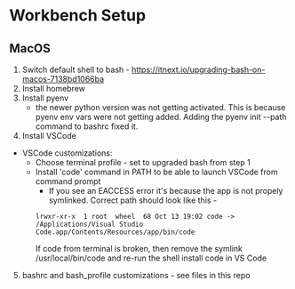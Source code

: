 # Workbench Setup

## MacOS
1. Switch default shell to bash - https://itnext.io/upgrading-bash-on-macos-7138bd1066ba
2. Install homebrew
3. Install pyenv
   - the newer python version was not getting activated. This is because pyenv env vars were not getting added. Adding the pyenv init --path command to bashrc fixed it.
4. Install VSCode
- VSCode customizations:
    - Choose terminal profile - set to upgraded bash from step 1
    - Install 'code' command in PATH to be able to launch VSCode from command prompt
        - If you see an EACCESS error it's because the app is not propely symlinked.
        Correct path should look like this - 
        ```
        lrwxr-xr-x  1 root  wheel  68 Oct 13 19:02 code -> /Applications/Visual Studio Code.app/Contents/Resources/app/bin/code
        ```
        If code from terminal is broken, then remove the symlink /usr/local/bin/code and re-run the shell install code in VS Code
5. bashrc and bash_profile customizations - see files in this repo
